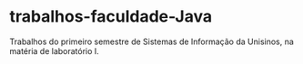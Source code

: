 # trabalhos-faculdade-Java
Trabalhos do primeiro semestre de Sistemas de Informação da Unisinos, na matéria de laboratório I.
